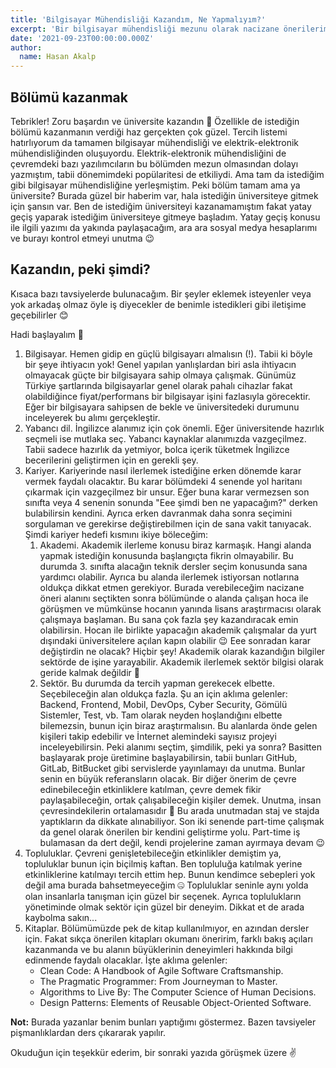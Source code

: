 ```yaml
---
title: 'Bilgisayar Mühendisliği Kazandım, Ne Yapmalıyım?'
excerpt: 'Bir bilgisayar mühendisliği mezunu olarak nacizane önerilerim'
date: '2021-09-23T00:00:00.000Z'
author:
  name: Hasan Akalp
---
```


## Bölümü kazanmak

Tebrikler! Zoru başardın ve üniversite kazandın 💪 Özellikle de istediğin bölümü kazanmanın verdiği haz gerçekten çok güzel. Tercih listemi hatırlıyorum da tamamen bilgisayar mühendisliği ve elektrik-elektronik mühendisliğinden oluşuyordu. Elektrik-elektronik mühendisliğini de çevremdeki bazı yazılımcıların bu bölümden mezun olmasından dolayı yazmıştım, tabii dönemimdeki popülaritesi de etkiliydi. Ama tam da istediğim gibi bilgisayar mühendisliğine yerleşmiştim. Peki bölüm tamam ama ya üniversite? Burada güzel bir haberim var, hala istediğin üniversiteye gitmek için şansın var. Ben de istediğim üniversiteyi kazanamamıştım fakat yatay geçiş yaparak istediğim üniversiteye gitmeye başladım. Yatay geçiş konusu ile ilgili yazımı da yakında paylaşacağım, ara ara sosyal medya hesaplarımı ve burayı kontrol etmeyi unutma 😉

## Kazandın, peki şimdi?

Kısaca bazı tavsiyelerde bulunacağım. Bir şeyler eklemek isteyenler veya yok arkadaş olmaz öyle iş diyecekler de benimle istedikleri gibi iletişime geçebilirler 😊 

Hadi başlayalım 🤘

1. Bilgisayar. Hemen gidip en güçlü bilgisayarı almalısın (!). Tabii ki böyle bir şeye ihtiyacın yok! Genel yapılan yanlışlardan biri asla ihtiyacın olmayacak güçte bir bilgisayara sahip olmaya çalışmak. Günümüz Türkiye şartlarında bilgisayarlar genel olarak pahalı cihazlar fakat olabildiğince fiyat/performans bir bilgisayar işini fazlasıyla görecektir. Eğer bir bilgisayara sahipsen de bekle ve üniversitedeki durumunu inceleyerek bu alımı gerçekleştir.
2. Yabancı dil. İngilizce alanımız için çok önemli. Eğer üniversitende hazırlık seçmeli ise mutlaka seç. Yabancı kaynaklar alanımızda vazgeçilmez. Tabii sadece hazırlık da yetmiyor, bolca içerik tüketmek İngilizce becerilerini geliştirmen için en gerekli şey.
3. Kariyer. Kariyerinde nasıl ilerlemek istediğine erken dönemde karar vermek faydalı olacaktır. Bu karar bölümdeki 4 senende yol haritanı çıkarmak için vazgeçilmez bir unsur. Eğer buna karar vermezsen son sınıfta veya 4 senenin sonunda "Eee şimdi ben ne yapacağım?" derken bulabilirsin kendini. Ayrıca erken davranmak daha sonra seçimini sorgulaman ve gerekirse değiştirebilmen için de sana vakit tanıyacak. Şimdi kariyer hedefi kısmını ikiye böleceğim:
   1. Akademi. Akademik ilerleme konusu biraz karmaşık. Hangi alanda yapmak istediğin konusunda başlangıçta fikrin olmayabilir. Bu durumda 3. sınıfta alacağın teknik dersler seçim konusunda sana yardımcı olabilir. Ayrıca bu alanda ilerlemek istiyorsan notlarına oldukça dikkat etmen gerekiyor. Burada verebileceğim nacizane öneri alanını seçtikten sonra bölümünde o alanda çalışan hoca ile görüşmen ve mümkünse hocanın yanında lisans araştırmacısı olarak çalışmaya başlaman. Bu sana çok fazla şey kazandıracak emin olabilirsin. Hocan ile birlikte yapacağın akademik çalışmalar da yurt dışındaki üniversitelere açılan kapın olabilir 😉 Eee sonradan karar değiştirdin ne olacak? Hiçbir şey! Akademik olarak kazandığın bilgiler sektörde de işine yarayabilir. Akademik ilerlemek sektör bilgisi olarak geride kalmak değildir 🤘
   2. Sektör. Bu durumda da tercih yapman gerekecek elbette. Seçebileceğin alan oldukça fazla. Şu an için aklıma gelenler: Backend, Frontend, Mobil, DevOps, Cyber Security, Gömülü Sistemler, Test, vb. Tam olarak neyden hoşlandığını elbette bilemezsin, bunun için biraz araştırmalısın. Bu alanlarda önde gelen kişileri takip edebilir ve İnternet alemindeki sayısız projeyi inceleyebilirsin. Peki alanımı seçtim, şimdilik, peki ya sonra? Basitten başlayarak proje üretimine başlayabilirsin, tabii bunları GitHub, GitLab, BitBucket gibi servislerde yayınlamayı da unutma. Bunlar senin en büyük referansların olacak. Bir diğer önerim de çevre edinebileceğin etkinliklere katılman, çevre demek fikir paylaşabileceğin, ortak çalışabileceğin kişiler demek. Unutma, insan çevresindekilerin ortalamasıdır 💪 Bu arada unutmadan staj ve stajda yaptıkların da dikkate alınabiliyor. Son iki senende part-time çalışmak da genel olarak önerilen bir kendini geliştirme yolu. Part-time iş bulamasan da dert değil, kendi projelerine zaman ayırmaya devam 😉
4. Topluluklar. Çevreni genişletebileceğin etkinlikler demiştim ya, topluluklar bunun için biçilmiş kaftan. Ben topluluğa katılmak yerine etkinliklerine katılmayı tercih ettim hep. Bunun kendimce sebepleri yok değil ama burada bahsetmeyeceğim 🤐 Topluluklar seninle aynı yolda olan insanlarla tanışman için güzel bir seçenek. Ayrıca toplulukların yönetiminde olmak sektör için güzel bir deneyim. Dikkat et de arada kaybolma sakın...
5. Kitaplar. Bölümümüzde pek de kitap kullanılmıyor, en azından dersler için. Fakat sıkça önerilen kitapları okumanı öneririm, farklı bakış açıları kazanmanda ve bu alanın büyüklerinin deneyimleri hakkında bilgi edinmende faydalı olacaklar. İşte aklıma gelenler: 
   * Clean Code: A Handbook of Agile Software Craftsmanship.
   * The Pragmatic Programmer: From Journeyman to Master.
   * Algorithms to Live By: The Computer Science of Human Decisions.
   * Design Patterns: Elements of Reusable Object-Oriented Software.

**Not:** Burada yazanlar benim bunları yaptığımı göstermez. Bazen tavsiyeler pişmanlıklardan ders çıkararak yapılır.

Okuduğun için teşekkür ederim, bir sonraki yazıda görüşmek üzere ✌️